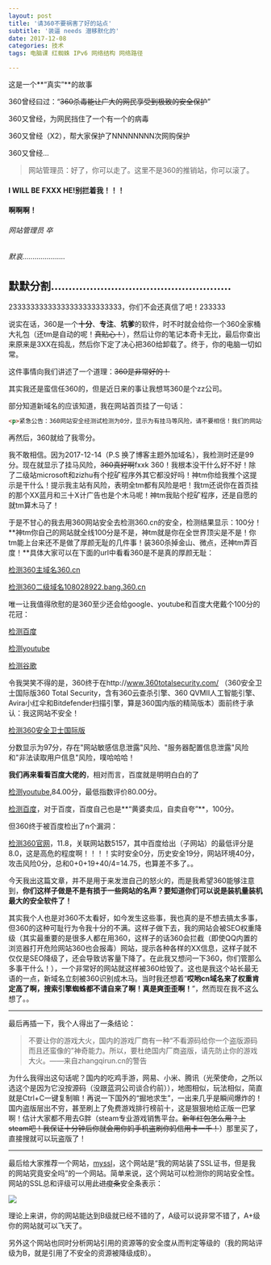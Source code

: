 ```yaml
---
layout: post
title: '请360不要祸害了好的站点'
subtitle: '装逼 needs 潜移默化的'
date: 2017-12-08
categories: 技术
tags: 电脑课 红蜘蛛 IPv6 网络结构 网络路径

---
```


这是一个**“真实”**的故事

360曾经曰过：“~~360杀毒能让广大的网民享受到极致的安全保护~~”

360又曾经，为网民挡住了一个有一个的病毒

360又曾经（X2），帮大家保护了NNNNNNNN次网购保护

360又曾经...

> 网站管理员：好了，你可以走了。这里不是360的推销站，你可以滚了。

#### I WILL BE FXXX HE!别拦着我！！！
#### 啊啊啊！

###### 网站管理员 卒
###### 默哀.....................

## 默默分割...................................................

23333333333333333333333333，你们不会还真信了吧！233333

说实在话，360是一个**十分**、**专注**、**坑爹**的软件，时不时就会给你一个360全家桶大礼包（还tm是自动的呢！~~真贴心！~~），然后让你的笔记本奇卡无比，最后你查出来原来是3XX在捣乱，然后你下定了决心把360给卸载了。终于，你的电脑一切如常。

这件事情向我们讲述了一个道理：~~360是非常好的！~~

其实我还是蛮信任360的，但是近日来的事让我想骂360是个zz公司。

部分知道新域名的应该知道，我在网站首页挂了一句话：

```html
<p>紧急公告：360网站安全经测试检测为0分，显示为有挂马等风险，请不要相信！我们的网站十分安全！</p>
```

再然后，360就给了我零分。

我不敢相信。因为2017-12-14（P.S 换了博客主题外加域名），我检测时还是99分。现在就显示了挂马风险，~~360真好啊~~fxxk 360！我根本没干什么好不好！除了二级站microsoft和zizhu有个挖矿程序外其它都没好吗！神tm你给我推个这提示是干什么！提示我主站有风险，表明全tm都有风险是吧！我tm还说你在首页挂的那个XX蓝月和三十X计广告也是个木马呢！神tm我贴个挖矿程序，还是自愿的就tm算木马了！

于是不甘心的我去用360网站安全去检测360.cn的安全，检测结果显示：100分！**神tm你自己的网站就全线100分是不是，神tm就是你在全世界顶尖是不是！你tm能上台来还不是做了厚颜无耻的几件事！装360杀掉金山、微点，还神tm弄百度！**具体大家可以在下面的url中看看360是不是真的厚颜无耻：

[检测360主域名360.cn](http://webscan.360.cn/index/checkwebsite?url=360.cn)

[检测360二级域名108028922.bang.360.cn](http://webscan.360.cn/index/checkwebsite?url=108028922.bang.360.cn)

唯一让我值得欣慰的是360至少还会给google、youtube和百度大佬戴个100分的花冠：

[检测百度](http://webscan.360.cn/index/checkwebsite?url=www.baidu.com)

[检测youtube](http://webscan.360.cn/index/checkwebsite?url=youtube.com)

[检测谷歌](http://webscan.360.cn/index/checkwebsite?url=google.com)

令我哭笑不得的是，360终于在http://www.360totalsecurity.com/ （360安全卫士国际版360 Total Security，含有360云查杀引擎、360 QVMII人工智能引擎、Avira小红伞和Bitdefender扫描引擎，算是360国内版的精简版本）面前终于承认：我这网站不安全！

[检测360安全卫士国际版](http://webscan.360.cn/index/checkwebsite?url=http://www.360totalsecurity.com/)

分数显示为97分，存在"网站敏感信息泄露"风险、"服务器配置信息泄露"风险和"非法读取用户信息"风险，噗哈哈哈！

**我们再来看看百度大佬的**，相对而言，百度就是明明白白的了

[检测youtube](http://ce.baidu.com/index/guance?start_url=youtube.com),84.00分，最低指数评价80.00分。

[检测百度](http://ce.baidu.com/index/guance?start_url=baidu.com)，对于百度，百度自己也是**“黄婆卖瓜，自卖自夸”**，100分。

但360终于被百度检出了n个漏洞：

[检测360官网](http://ce.baidu.com/index/guance?start_url=www.360.cn)，11.8，关联网站数5157，其中百度给出（子网站）的最低评分是8.0，这是高危的程度啊！！！！实时安全0分，历史安全19分，网站环境40分，攻击风险0分，总和0+0+19+40/4=14.75，也算差不多了。。

今天我出这篇文章，并不是用于来发泄自己的怒火的，而是我希望360能够注意到，**你们这样子做是不是有损于一些网站的名声？要知道你们可以说是装机量装机最大的安全软件了！**

其实我个人也是对360不太看好，如今发生这些事，我也真的是不想去搞太多事，但360的这种可耻行为令我十分的不满。这样子做下去，我的网站会被SEO权重降级（其实最重要的是很多人都在用360，这样子的话360会拦截（即使QQ内置的浏览器打开危险网站360也会报毒）网站，提示各种各样的XX信息，这样子就不仅仅是SEO降级了，还会导致访客量下降了。在此我又想问一下360，你们管那么多事干什么！），一个非常好的网站就这样被360给毁了。这也是我这个站长最无语的一点，新域名立刻被360识别成木马。当时我还想着“**哎哟cn域名来了权重肯定高了啊，搜索引擎蜘蛛都不请自来了啊！真是爽歪歪啊！**”，然而现在我不这么想了。。

---

最后再插一下，我个人得出了一条结论：

> 不要让你的游戏大火，国内的游戏厂商有一种“不看源码给你一个盗版源码而且还蛮像的”神奇能力。所以，要杜绝国内厂商盗版，请先防止你的游戏大火。——来自zhangqirun.cn的警告

为什么我得出这句话呢？国内的吃鸡手游，网易、小米、腾讯（光荣使命，之所以选这个是因为它没按源码（没跟蓝洞公司谈合约前）），地图相似，玩法相似，简直就是Ctrl+C一键复制嘛！再说一下国外的“掘地求生”，一出来几乎是瞬间爆炸的！国内盗版层出不穷，甚至刷上了免费游戏排行榜前十，这是狠狠地给正版一巴掌啊！估计大家都不用去G胖（steam专业游戏销售平台。~~新年红包怎么用？上steam吧！我保证十分钟后你就会用你妈手机盗刷你妈信用卡一千！~~）那里买了，直接搜就可以玩盗版了！

---

最后给大家推荐一个网站，[myssl](https://myssl.com/)，这个网站是“我的网站装了SSL证书，但是我的网站究竟安全吗”的一个网站。简单来说，这个网站可以检测你的网站安全性。网站的SSL总和评级可以用此~~进度条~~安全条表示：

![](https://static.myssl.com/res/images/jianbian.png)

理论上来讲，你的网站能达到B级就已经不错的了，A级可以说非常不错了，A+级你的网站就可以飞天了。

另外这个网站也同时分析网站引用的资源等的安全度从而判定等级的（我的网站评级为B，就是引用了不安全的资源被降级成B）。